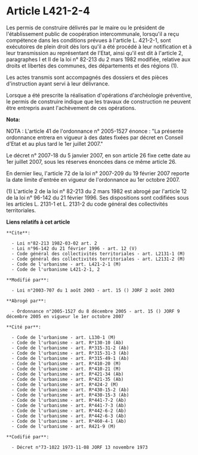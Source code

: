 # Article L421-2-4

Les permis de construire délivrés par le maire ou le président de l'établissement public de coopération intercommunale,
lorsqu'il a reçu compétence dans les conditions prévues à l'article L. 421-2-1, sont exécutoires de plein droit dès lors
qu'il a été procédé à leur notification et à leur transmission au représentant de l'Etat, ainsi qu'il est dit à l'article 2,
paragraphes I et II de la loi n° 82-213 du 2 mars 1982 modifiée, relative aux droits et libertés des communes, des
départements et des régions (1).

Les actes transmis sont accompagnés des dossiers et des pièces d'instruction ayant servi à leur délivrance.

Lorsque a été prescrite la réalisation d'opérations d'archéologie préventive, le permis de construire indique que les travaux
de construction ne peuvent être entrepris avant l'achèvement de ces opérations.

**Nota:**

NOTA : L'article 41 de l'ordonnance n° 2005-1527 énonce : "La présente ordonnance entrera en vigueur à des dates fixées par
décret en Conseil d'Etat et au plus tard le 1er juillet 2007."

Le décret n° 2007-18 du 5 janvier 2007, en son article 26 fixe cette date au 1er juillet 2007, sous les réserves énoncées
dans ce même article 26.

En dernier lieu, l'article 72 de la loi n° 2007-209 du 19 février 2007 reporte la date limite d'entrée en vigueur de
l'ordonnance au 1er octobre 2007.

(1) L'article 2 de la loi n° 82-213 du 2 mars 1982 est abrogé par l'article 12 de la loi n° 96-142 du 21 février 1996. Ses
dispositions sont codifiées sous les articles L. 2131-1 et L. 2131-2 du code général des collectivités territoriales.

**Liens relatifs à cet article**

	**Cite**:

	  - Loi n°82-213 1982-03-02 art. 2
	  - Loi n°96-142 du 21 février 1996 - art. 12 (V)
	  - Code général des collectivités territoriales - art. L2131-1 (M)
	  - Code général des collectivités territoriales - art. L2131-2 (M)
	  - Code de l'urbanisme - art. L421-2-1 (M)
	  - Code de l'urbanisme L421-2-1, 2

	**Modifié par**:

	  - Loi n°2003-707 du 1 août 2003 - art. 15 () JORF 2 août 2003

	**Abrogé par**:

	  - Ordonnance n°2005-1527 du 8 décembre 2005 - art. 15 () JORF 9 décembre 2005 en vigueur le 1er octobre 2007

	**Cité par**:

	  - Code de l'urbanisme - art. L130-1 (M)
	  - Code de l'urbanisme - art. R*130-10 (Ab)
	  - Code de l'urbanisme - art. R*315-31-2 (Ab)
	  - Code de l'urbanisme - art. R*315-31-3 (Ab)
	  - Code de l'urbanisme - art. R*315-49-1 (Ab)
	  - Code de l'urbanisme - art. R*410-20 (M)
	  - Code de l'urbanisme - art. R*410-21 (M)
	  - Code de l'urbanisme - art. R*421-34 (Ab)
	  - Code de l'urbanisme - art. R*421-35 (Ab)
	  - Code de l'urbanisme - art. R*424-2 (M)
	  - Code de l'urbanisme - art. R*430-15-2 (Ab)
	  - Code de l'urbanisme - art. R*430-15-3 (Ab)
	  - Code de l'urbanisme - art. R*441-7-2 (Ab)
	  - Code de l'urbanisme - art. R*441-7-3 (Ab)
	  - Code de l'urbanisme - art. R*442-6-2 (Ab)
	  - Code de l'urbanisme - art. R*442-6-3 (Ab)
	  - Code de l'urbanisme - art. R*460-4-1 (Ab)
	  - Code de l'urbanisme - art. R421-9 (M)

	**Codifié par**:

	  - Décret n°73-1022 1973-11-08 JORF 13 novembre 1973
